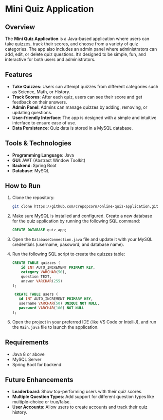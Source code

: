 
# Mini Quiz Application

## Overview
The **Mini Quiz Application** is a Java-based application where users can take quizzes, track their scores, and choose from a variety of quiz categories. The app also includes an admin panel where administrators can add, edit, or delete quiz questions. It’s designed to be simple, fun, and interactive for both users and administrators.

## Features
- **Take Quizzes**: Users can attempt quizzes from different categories such as Science, Math, or History.
- **Track Scores**: After each quiz, users can see their score and get feedback on their answers.
- **Admin Panel**: Admins can manage quizzes by adding, removing, or updating questions.
- **User-friendly Interface**: The app is designed with a simple and intuitive interface to ensure ease of use.
- **Data Persistence**: Quiz data is stored in a MySQL database.

## Tools & Technologies
- **Programming Language**: Java
- **GUI**: AWT (Abstract Window Toolkit)
- **Backend**: Spring Boot
- **Database**: MySQL

## How to Run
1. Clone the repository:
   ```bash
   git clone https://github.com/crepopcorn/online-quiz-application.git
   ```

2. Make sure MySQL is installed and configured. Create a new database for the quiz application by running the following SQL command:
   ```sql
   CREATE DATABASE quiz_app;
   ```

3. Open the `DatabaseConnection.java` file and update it with your MySQL credentials (username, password, and database name).

4. Run the following SQL script to create the quizzes table:
   ```sql
   CREATE TABLE quizzes (
       id INT AUTO_INCREMENT PRIMARY KEY,
       category VARCHAR(50),
       question TEXT,
       answer VARCHAR(255)
   );

    CREATE TABLE users (
      id INT AUTO_INCREMENT PRIMARY KEY,
      username VARCHAR(50) UNIQUE NOT NULL,
      password VARCHAR(100) NOT NULL
   );
   ```

5. Open the project in your preferred IDE (like VS Code or IntelliJ), and run the `Main.java` file to launch the application.

## Requirements
- Java 8 or above
- MySQL Server
- Spring Boot for backend

## Future Enhancements
- **Leaderboard**: Show top-performing users with their quiz scores.
- **Multiple Question Types**: Add support for different question types like multiple-choice or true/false.
- **User Accounts**: Allow users to create accounts and track their quiz history.
